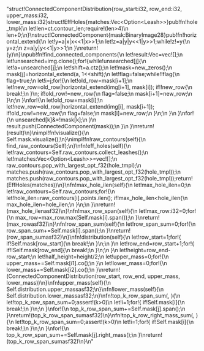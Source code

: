 "struct!ConnectedComponentDistribution{row_start:i32, row_end:i32, upper_mass:i32, lower_mass:i32}struct!EffHoles{matches:Vec<Option<Leash<RawContour>>>}pub!fn!hole_tmpl{\n    let!len=ct.contour_len;require!(len>4)\n    len+0;\n}\nstruct!ConnectedComponent{mask:BinaryImage28}pub!fn!horizontal_extend{\n    let!y=a|x|x<<1|x>>1;\n    let!z=a|y|y<<1|y>>1;while!z!=y{\n        y=z;\n        z=a|y|y<<1|y>>1;\n    }\nreturn!(y)\n}\npub!fn!find_connected_components{\n    let!result:Vec<ConnectedComponent>=vec![];\n    let!unsearched=img.clone();for!{while!unsearched[j]{\n            let!a=unsearched[j];\n            let!shift=a.ctz();\n            let!mask=new_zeros();\n            mask[j]=horizontal_extend(a, 1<<shift);\n            let!flag=false;while!!flag{\n                flag=true;\n                let!i=j;for!{\n                    let!old_row=mask[i+1];\n                    let!new_row=old_row|horizontal_extend(img[i+1], mask[i]);                    if!!new_row{\n                        break!;\n                    }\n;                    if!old_row!=new_row{\n                        flag=false;\n                        mask[i+1]=new_row;\n                    }\n;\n                }\nfor!{\n                    let!old_row=mask[i];\n                    let!new_row=old_row|horizontal_extend(img[i], mask[i+1]);                    if!old_row!=new_row{\n                        flag=false;\n                        mask[i]=new_row;\n                    }\n;\n                }\n            }\nfor!{\n                unsearched[k]&=!mask[k];\n            }\n            result.push(ConnectedComponent(mask));\n        }\n    }\nreturn!(result)\n}\nimpl!fn!visualize(){\n    Self.mask.visualize();\n}\nimpl!fn!raw_contours(self){\n    find_raw_contours(Self);\n}\nfn!eff_holes(self){\n    let!raw_contours=Self.raw_contours.collect_leashes();\n    let!matches:Vec<Option<Leash<RawContour>>>=vec![];\n    raw_contours.pop_with_largest_opt_f32(hole_tmpl);\n    matches.push(raw_contours.pop_with_largest_opt_f32(hole_tmpl));\n    matches.push(raw_contours.pop_with_largest_opt_f32(hole_tmpl));return!(EffHoles(matches))\n}\nfn!max_hole_ilen(self){\n    let!max_hole_ilen=0;\n    let!raw_contours=Self.raw_contours;for!{\n        let!hole_ilen=raw_contours[i].points.ilen();        if!max_hole_ilen<hole_ilen{\n            max_hole_ilen=hole_ilen;\n        }\n;\n    }\nreturn!(max_hole_ilenasf32)\n}\nfn!max_row_span(self){\n    let!max_row:i32=0;for!{\n        max_row=max_row.max(Self.mask[i].span());\n    }\nreturn!(max_rowasf32)\n}\nfn!row_span_sum(self){\n    let!row_span_sum=0;for!{\n        row_span_sum+=Self.mask[i].span();\n    }\nreturn!(row_span_sumasf32)\n}\nfn!distribution(self){\n    let!row_start=1;for!{        if!Self.mask[row_start]{\n            break!;\n        }\n;\n    }\n    let!row_end=row_start+1;for!{        if!!Self.mask[row_end]{\n            break!;\n        }\n;\n    }\n    let!height=row_end-row_start;\n    let!half_height=height/2;\n    let!upper_mass=0;for!{\n        upper_mass+=Self.mask[i1].co();\n    }\n    let!lower_mass=0;for!{\n        lower_mass+=Self.mask[i2].co();\n    }\nreturn!(ConnectedComponentDistribution(row_start, row_end, upper_mass, lower_mass))\n}\nfn!upper_mass(self){\n    Self.distribution.upper_massasf32;\n}\nfn!lower_mass(self){\n    Self.distribution.lower_massasf32;\n}\nfn!top_k_row_span_sum(, ){\n    let!top_k_row_span_sum=0;assert!(k>0)\n    let!i=1;for!{        if!Self.mask[i]{\n            break!;\n        }\n;\n    }\nfor!{\n        top_k_row_span_sum+=Self.mask[j].span();\n    }\nreturn!(top_k_row_span_sumasf32)\n}\nfn!top_k_row_right_mass_sum(, ){\n    let!top_k_row_span_sum=0;assert!(k>0)\n    let!i=1;for!{        if!Self.mask[i]{\n            break!;\n        }\n;\n    }\nfor!{\n        top_k_row_span_sum+=Self.mask[j].right_mass();\n    }\nreturn!(top_k_row_span_sumasf32)\n}\n"